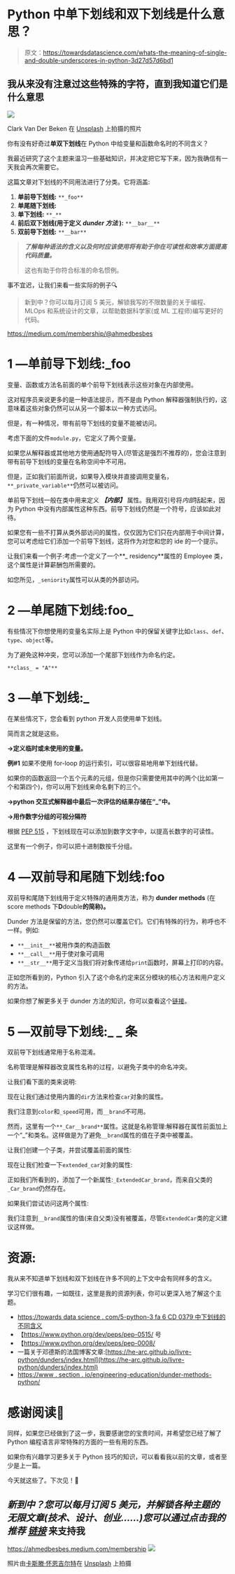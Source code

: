 # Python 中单下划线和双下划线是什么意思？

> 原文：<https://towardsdatascience.com/whats-the-meaning-of-single-and-double-underscores-in-python-3d27d57d6bd1>

## 我从来没有注意过这些特殊的字符，直到我知道它们是什么意思

![](img/d99f9dbc1b3f77ac2e662380e7c53bf4.png)

Clark Van Der Beken 在 [Unsplash](https://unsplash.com?utm_source=medium&utm_medium=referral) 上拍摄的照片

你有没有好奇过**单双下划线**在 Python 中给变量和函数命名时的不同含义？

我最近研究了这个主题来温习一些基础知识，并决定把它写下来，因为我确信有一天我会再次需要它。

这篇文章对下划线的不同用法进行了分类。它将涵盖:

1.  **单前导下划线:** `**_foo**`
2.  **单尾随下划线:**
3.  **单下划线:** `**_**`
4.  **前后双下划线(用于定义 *dunder 方法* ):** `**__bar__**`
5.  **双前导下划线:** `**__bar**`

> ***了解每种语法的含义以及何时应该使用将有助于你在可读性和效率方面提高代码质量。***
> 
> 这也有助于你符合标准的命名惯例。

事不宜迟，让我们来看一些实际的例子🔍

> 新到中？你可以每月订阅 5 美元，解锁我写的不限数量的关于编程、MLOps 和系统设计的文章，以帮助数据科学家(或 ML 工程师)编写更好的代码。

<https://medium.com/membership/@ahmedbesbes>  

# **1 —单前导下划线:_foo**

变量、函数或方法名前面的单个前导下划线表示这些对象在内部使用。

这对程序员来说更多的是一种语法提示，而不是由 Python 解释器强制执行的，这意味着这些对象仍然可以从另一个脚本以一种方式访问。

但是，有一种情况，带有前导下划线的变量不能被访问。

考虑下面的文件`module.py`，它定义了两个变量。

如果您从解释器或其他地方使用通配符导入(尽管这是强烈不推荐的)，您会注意到带有前导下划线的变量在名称空间中不可用。

但是，正如我们前面所说，如果导入模块并直接调用变量名，`**_private_variable**`仍然可以被访问。

单前导下划线一般在类中用来定义 ***【内部】*** 属性。我用双引号将*内部*括起来，因为 Python 中没有内部属性这种东西。前导下划线仍然是一个符号，应该如此对待。

如果您有一些不打算从类外部访问的属性，仅仅因为它们只在内部用于中间计算，您可以考虑给它们添加一个前导下划线，这将作为对您和您的 ide 的一个提示。

让我们来看一个例子:考虑一个定义了一个**_ residency**属性的 Employee 类，这个属性是计算薪酬包所需要的。

如您所见，`_seniority`属性可以从类的外部访问。

# **2 —单尾随下划线:foo_**

有些情况下你想使用的变量名实际上是 Python 中的保留关键字比如`class`、`def`、`type`、`object`等。

为了避免这种冲突，您可以添加一个尾部下划线作为命名约定。

```
**class_ = "A"**
```

# **3 —单下划线:_**

在某些情况下，您会看到 python 开发人员使用单下划线。

简而言之就是这些。

**→定义临时或未使用的变量。**

**例#1** 如果不使用 for-loop 的运行索引，可以很容易地用单下划线代替。

如果你的函数返回一个五个元素的元组，但是你只需要使用其中的两个(比如第一个和第四个)，你可以用下划线来命名剩下的三个。

**→python 交互式解释器中最后一次评估的结果存储在“_”中。**

**→用作数字分组的可视分隔符**

根据 [PEP 515](https://www.python.org/dev/peps/pep-0515/) ，下划线现在可以添加到数字文字中，以提高长数字的可读性。

这里有一个例子，你可以把十进制数按千分组。

# **4 —双前导和尾随下划线:__foo__**

双前导和尾随下划线用于定义特殊的通用类方法，称为 **dunder methods** (在 score methods 下**D**double**的简称)。**

Dunder 方法是保留的方法，您仍然可以覆盖它们。它们有特殊的行为，称呼也不一样。例如:

*   `**__init__**`被用作类的构造函数
*   `**__call__**`用于使对象可调用
*   `**__str__**`用于定义当我们将对象传递给`print`函数时，屏幕上打印的内容。

正如您所看到的，Python 引入了这个命名约定来区分模块的核心方法和用户定义的方法。

如果你想了解更多关于 dunder 方法的知识，你可以查看这个[链接](https://www.section.io/engineering-education/dunder-methods-python/)。

# **5 —双前导下划线:_ _ 条**

双前导下划线通常用于名称混淆。

名称管理是解释器改变属性名称的过程，以避免子类中的命名冲突。

让我们看下面的类来说明:

现在让我们通过使用内置的`dir`方法来检查`car`对象的属性。

我们注意到`color`和`_speed`可用，而`__brand`不可用。

然而，这里有一个`**_Car__brand**`属性。这就是名称管理:解释器在属性前面加上一个“_”和类名。这样做是为了避免`__brand`属性的值在子类中被覆盖。

让我们创建一个子类，并尝试覆盖前面的属性:

现在让我们检查一下`extended_car`对象的属性:

正如我们所看到的，添加了一个新属性:`_ExtendedCar_brand`，而来自父类的`_Car_brand`仍然存在。

如果我们尝试访问这两个属性:

我们注意到`__brand`属性的值(来自父类)没有被覆盖，尽管`ExtendedCar`类的定义建议这样做。

# 资源:

我从来不知道单下划线和双下划线在许多不同的上下文中会有同样多的含义。

学习它们很有趣，一如既往，这里是我的资源列表，你可以更深入地了解这个主题。

*   [https://towards data science . com/5-python-3 fa 6 CD 0379 中下划线的不同含义](/5-different-meanings-of-underscore-in-python-3fafa6cd0379)
*   【https://www.python.org/dev/peps/pep-0515/ 号
*   【https://www.python.org/dev/peps/pep-0008/ 
*   一篇关于邓德斯的法国博客文章:[https://he-arc.github.io/livre-python/dunders/index.html](https://he-arc.github.io/livre-python/dunders/index.html)
*   [https://www . section . io/engineering-education/dunder-methods-python/](https://www.section.io/engineering-education/dunder-methods-python/)

# 感谢阅读🙏

同样，如果您已经做到了这一步，我要感谢您的宝贵时间，并希望您已经了解了 Python 编程语言非常特殊的方面的一些有用的东西。

如果你有兴趣学习更多关于 Python 技巧的知识，可以看看我以前的文章，或者至少是上一篇。

</how-to-use-variable-number-of-arguments-in-python-functions-d3a49a9b7db6>  

今天就这些了。下次见！👋

## ***新到中？您可以每月订阅 5 美元，并解锁各种主题的无限文章(技术、设计、创业……)您可以通过点击我的推荐*** [***链接***](https://ahmedbesbes.medium.com/membership) 来支持我

<https://ahmedbesbes.medium.com/membership>  ![](img/719933aeb1e21185674dd0e657d46c59.png)

照片由[卡斯滕·怀恩吉尔特](https://unsplash.com/@karsten116?utm_source=medium&utm_medium=referral)在 [Unsplash](https://unsplash.com?utm_source=medium&utm_medium=referral) 上拍摄